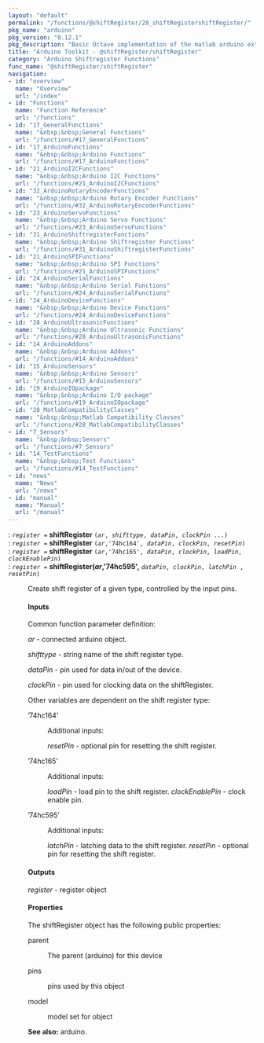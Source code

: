 ```yaml
---
layout: "default"
permalink: "/functions/@shiftRegister/28_shiftRegistershiftRegister/"
pkg_name: "arduino"
pkg_version: "0.12.1"
pkg_description: "Basic Octave implementation of the matlab arduino extension,  allowing communication to a programmed arduino board to control its  hardware."
title: "Arduino Toolkit - @shiftRegister/shiftRegister"
category: "Arduino Shiftregister Functions"
func_name: "@shiftRegister/shiftRegister"
navigation:
- id: "overview"
  name: "Overview"
  url: "/index"
- id: "Functions"
  name: "Function Reference"
  url: "/functions"
- id: "17_GeneralFunctions"
  name: "&nbsp;&nbsp;General Functions"
  url: "/functions/#17_GeneralFunctions"
- id: "17_ArduinoFunctions"
  name: "&nbsp;&nbsp;Arduino Functions"
  url: "/functions/#17_ArduinoFunctions"
- id: "21_ArduinoI2CFunctions"
  name: "&nbsp;&nbsp;Arduino I2C Functions"
  url: "/functions/#21_ArduinoI2CFunctions"
- id: "32_ArduinoRotaryEncoderFunctions"
  name: "&nbsp;&nbsp;Arduino Rotary Encoder Functions"
  url: "/functions/#32_ArduinoRotaryEncoderFunctions"
- id: "23_ArduinoServoFunctions"
  name: "&nbsp;&nbsp;Arduino Servo Functions"
  url: "/functions/#23_ArduinoServoFunctions"
- id: "31_ArduinoShiftregisterFunctions"
  name: "&nbsp;&nbsp;Arduino Shiftregister Functions"
  url: "/functions/#31_ArduinoShiftregisterFunctions"
- id: "21_ArduinoSPIFunctions"
  name: "&nbsp;&nbsp;Arduino SPI Functions"
  url: "/functions/#21_ArduinoSPIFunctions"
- id: "24_ArduinoSerialFunctions"
  name: "&nbsp;&nbsp;Arduino Serial Functions"
  url: "/functions/#24_ArduinoSerialFunctions"
- id: "24_ArduinoDeviceFunctions"
  name: "&nbsp;&nbsp;Arduino Device Functions"
  url: "/functions/#24_ArduinoDeviceFunctions"
- id: "28_ArduinoUltrasonicFunctions"
  name: "&nbsp;&nbsp;Arduino Ultrasonic Functions"
  url: "/functions/#28_ArduinoUltrasonicFunctions"
- id: "14_ArduinoAddons"
  name: "&nbsp;&nbsp;Arduino Addons"
  url: "/functions/#14_ArduinoAddons"
- id: "15_ArduinoSensors"
  name: "&nbsp;&nbsp;Arduino Sensors"
  url: "/functions/#15_ArduinoSensors"
- id: "19_ArduinoIOpackage"
  name: "&nbsp;&nbsp;Arduino I/O package"
  url: "/functions/#19_ArduinoIOpackage"
- id: "28_MatlabCompatibilityClasses"
  name: "&nbsp;&nbsp;Matlab Compatibility Classes"
  url: "/functions/#28_MatlabCompatibilityClasses"
- id: "7_Sensors"
  name: "&nbsp;&nbsp;Sensors"
  url: "/functions/#7_Sensors"
- id: "14_TestFunctions"
  name: "&nbsp;&nbsp;Test Functions"
  url: "/functions/#14_TestFunctions"
- id: "news"
  name: "News"
  url: "/news"
- id: "manual"
  name: "Manual"
  url: "/manual"
---
```

<dl class="first-deftypefn">
<dt class="deftypefn" id="index-shiftRegister"><span class="category-def">: </span><span><code class="def-type"><var class="var">register</var> =</code> <strong class="def-name">shiftRegister</strong> <code class="def-code-arguments">(<var class="var">ar</var>, <var class="var">shifttype</var>, <var class="var">dataPin</var>, <var class="var">clockPin</var> ...)</code><a class="copiable-link" href='#index-shiftRegister'></a></span></dt>
<dt class="deftypefnx def-cmd-deftypefn" id="index-shiftRegister-1"><span class="category-def">: </span><span><code class="def-type"><var class="var">register</var> =</code> <strong class="def-name">shiftRegister</strong> <code class="def-code-arguments">(<var class="var">ar</var>,'74hc164', <var class="var">dataPin</var>, <var class="var">clockPin</var>, <var class="var">resetPin</var>)</code><a class="copiable-link" href='#index-shiftRegister-1'></a></span></dt>
<dt class="deftypefnx def-cmd-deftypefn" id="index-shiftRegister-2"><span class="category-def">: </span><span><code class="def-type"><var class="var">register</var> =</code> <strong class="def-name">shiftRegister</strong> <code class="def-code-arguments">(<var class="var">ar</var>,'74hc165', <var class="var">dataPin</var>, <var class="var">clockPin</var>, <var class="var">loadPin</var>, <var class="var">clockEnablePin</var>)</code><a class="copiable-link" href='#index-shiftRegister-2'></a></span></dt>
<dt class="deftypefnx def-cmd-deftypefn" id="index-shiftRegister_0028ar_002c_002774hc595_0027_002c"><span class="category-def">: </span><span><code class="def-type"><var class="var">register</var> =</code> <strong class="def-name">shiftRegister(<var class="var">ar</var>,'74hc595',</strong> <code class="def-code-arguments"><var class="var">dataPin</var>, <var class="var">clockPin</var>, <var class="var">latchPin</var> , <var class="var">resetPin</var>)</code><a class="copiable-link" href='#index-shiftRegister_0028ar_002c_002774hc595_0027_002c'></a></span></dt>
<dd><p>Create shift register of a given type, controlled by the input pins.
</p>
<h4 class="subsubheading" id="Inputs">Inputs</h4>
<p>Common function parameter definition:
</p>
<p><var class="var">ar</var> - connected arduino object.
</p>
<p><var class="var">shifttype</var> - string name of the shift register type.
</p>
<p><var class="var">dataPin</var> - pin used for data in/out of the device.
</p>
<p><var class="var">clockPin</var> - pin used for clocking data on the shiftRegister.
</p>

<p>Other variables are dependent on the shift register type:
 </p><dl class="table">
<dt>&rsquo;74hc164&rsquo;</dt>
<dd><p>Additional inputs:
</p>
<p><var class="var">resetPin</var> - optional  pin for resetting the shift register.
</p>
</dd>
<dt>&rsquo;74hc165&rsquo;</dt>
<dd><p>Additional inputs:
</p>
<p><var class="var">loadPin</var> - load pin to the shift register.
 <var class="var">clockEnablePin</var> - clock enable pin.
</p>
</dd>
<dt>&rsquo;74hc595&rsquo;</dt>
<dd><p>Additional inputs:
</p>
<p><var class="var">latchPin</var> - latching data to the shift register.
 <var class="var">resetPin</var> - optional pin for resetting the shift register.
</p>
</dd>
</dl>

<h4 class="subsubheading" id="Outputs">Outputs</h4>
<p><var class="var">register</var> - register object
</p>
<h4 class="subsubheading" id="Properties">Properties</h4>
<p>The shiftRegister object has the following public properties:
 </p><dl class="table">
<dt>parent</dt>
<dd><p>The parent (arduino) for this device
 </p></dd>
<dt>pins</dt>
<dd><p>pins used by this object
 </p></dd>
<dt>model</dt>
<dd><p>model set for object
 </p></dd>
</dl>


<p><strong class="strong">See also:</strong> arduino.
 </p></dd></dl>